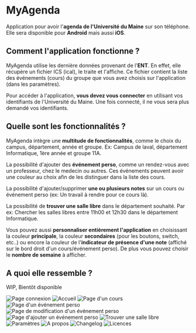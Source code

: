 # MyAgenda

Application pour avoir l'**agenda de l'Université du Maine** sur son téléphone.
Elle sera disponible pour **Android** mais aussi **iOS**.

## Comment l'application fonctionne ?

MyAgenda utilise les dernière données provenant de l'**ENT**. En effet, elle récupère un fichier ICS (ical), le traite et l'affiche.
Ce fichier contient la liste des événements (cours) du groupe que vous avez choisis sur l'application (dans les paramètres).

Pour accéder à l'application, **vous devez vous connecter** en utilisant vos identifiants de l'Université du Maine. Une fois connecté, il ne vous sera plus demandé vos identifiants.

## Quelle sont les fonctionnalités ?

MyAgenda intègre une **multitude de fonctionnalités**, comme le choix du campus, département, année et groupe.
Ex: Campus de laval, département Informatique, 1ère année et groupe 11A.

La possibilité d'ajouter des **événement perso**, comme un rendez-vous avec un professeur, chez le medecin ou autres. Ces événements peuvent avoir une couleur au choix afin de les distinguer dans la liste des cours.

La possibilité d'ajouter/supprimer **une ou plusieurs notes** sur un cours ou événement perso (ex: Un travail à rendre pour ce cours là).

La possibilité de **trouver une salle libre** dans le département souhaité.
Par ex: Chercher les salles libres entre 11h00 et 12h30 dans le département Informatique.

Vous pouvez aussi **personnaliser entièrement l'application** en choisissant la couleur **principale**, la couleur **secondaires** (pour les boutons, switch, etc..) ou encore la couleur de l'**indicateur de présence d'une note** (affiché sur le bord droit d'un cours/événement perso). De plus vous pouvez choisir le **nombre de semaine** à afficher.

## A quoi elle ressemble ?

WIP, Bientôt disponible

![Page connexion]()
![Accueil]()
![Page d'un cours ]()
![Page d'un événement perso]()
![Page de modification d'un événement perso]()
![Page d'ajouter un événement perso]()
![Trouver une salle libre]()
![Paramètres]()
![A propos]()
![Changelog]()
![Licences]()
